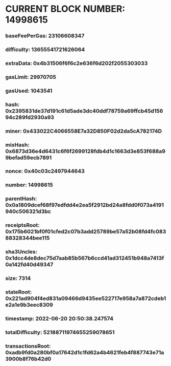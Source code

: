 # CURRENT BLOCK NUMBER: 14998615

### baseFeePerGas: 23106608347
### difficulty: 13655541721626064
### extraData: 0x4b31506f6f6c2e636f6d202f2055303033
### gasLimit: 29970705
### gasUsed: 1043541
### hash: 0x2395831de37d191c61d5ade3dc40ddf78759a69ffcb45d15694c289fd2930a93
### miner: 0x433022C4066558E7a32D850F02d2da5cA782174D
### mixHash: 0x6873d36e4d6431c6f6f2699128fdb4d1c1663d3e853f688a99befad59ecb7891
### nonce: 0x40c03c2497944643
### number: 14998615
### parentHash: 0x0a1809dcef68f97edfdd4e2ea5f2912bd24a8fdd0f073a4191940c506321d3bc
### receiptsRoot: 0x175b6021bf0f01cfed2c07b3add25789be57a52b08fd4fc08388328344bee115
### sha3Uncles: 0x1dcc4de8dec75d7aab85b567b6ccd41ad312451b948a7413f0a142fd40d49347
### size: 7314
### stateRoot: 0x221ad904f4ed831a09466d9435ee522717e958a7a872cdeb1e2a1e9b3eec8309
### timestamp: 2022-06-20 20:50:38.247574
### totalDifficulty: 52188711974655259078651
### transactionsRoot: 0xadb9fd0a280bf0a17642d1c1fd62a4b4621feb4f887743e71a3900b8f76b42d0

